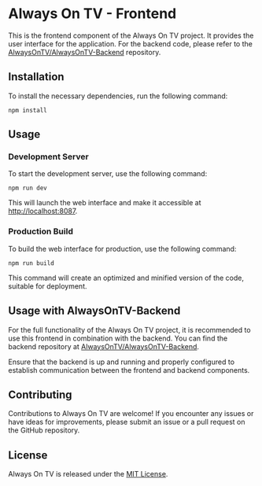 # Always On TV - Frontend

This is the frontend component of the Always On TV project. It provides the user interface for the application. For the backend code, please refer to the [AlwaysOnTV/AlwaysOnTV-Backend](https://github.com/AlwaysOnTV/AlwaysOnTV-Backend) repository.

## Installation

To install the necessary dependencies, run the following command:

```
npm install
```

## Usage

### Development Server

To start the development server, use the following command:

```
npm run dev
```

This will launch the web interface and make it accessible at [http://localhost:8087](http://localhost:8087).

### Production Build

To build the web interface for production, use the following command:

```
npm run build
```

This command will create an optimized and minified version of the code, suitable for deployment.

## Usage with AlwaysOnTV-Backend

For the full functionality of the Always On TV project, it is recommended to use this frontend in combination with the backend. You can find the backend repository at [AlwaysOnTV/AlwaysOnTV-Backend](https://github.com/AlwaysOnTV/AlwaysOnTV-Backend).

Ensure that the backend is up and running and properly configured to establish communication between the frontend and backend components.

## Contributing

Contributions to Always On TV are welcome! If you encounter any issues or have ideas for improvements, please submit an issue or a pull request on the GitHub repository.

## License

Always On TV is released under the [MIT License](LICENSE).
